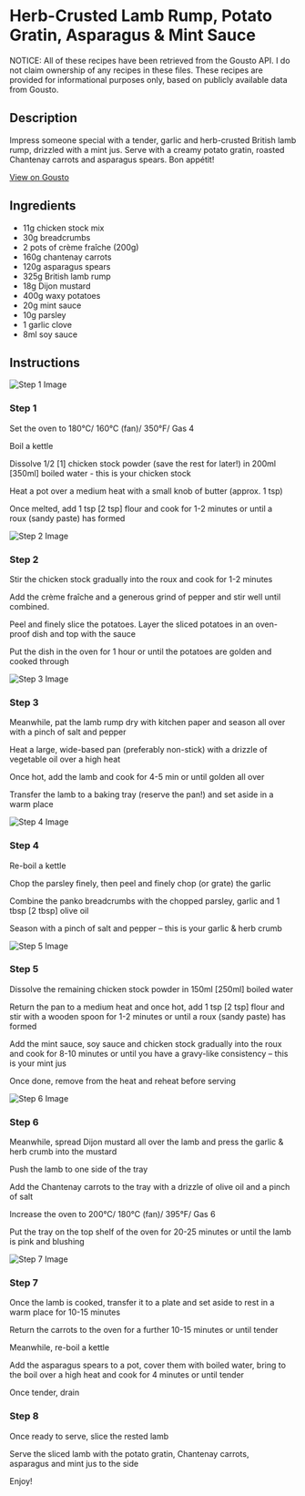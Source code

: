 # Herb-Crusted Lamb Rump, Potato Gratin, Asparagus & Mint Sauce

NOTICE: All of these recipes have been retrieved from the Gousto API. I do not claim ownership of any recipes in these files. These recipes are provided for informational purposes only, based on publicly available data from Gousto.

## Description

Impress someone special with a tender, garlic and herb-crusted British lamb rump, drizzled with a mint jus. Serve with a creamy potato gratin, roasted Chantenay carrots and asparagus spears. Bon appétit!

[View on Gousto](https://www.gousto.co.uk/recipes/cookbook/herb-crusted-lamb-rump-potato-gratin-asparagus-mint-sauce)

## Ingredients

- 11g chicken stock mix
- 30g breadcrumbs
- 2 pots of crème fraîche (200g)
- 160g chantenay carrots
- 120g asparagus spears
- 325g British lamb rump
- 18g Dijon mustard
- 400g waxy potatoes
- 20g mint sauce
- 10g parsley
- 1 garlic clove
- 8ml soy sauce

## Instructions

![Step 1 Image](https://production-media.gousto.co.uk/cms/recipe-step-image/1588.-step-1-x200.jpg)

### Step 1

Set the oven to 180°C/ 160°C (fan)/ 350°F/ Gas 4

Boil a kettle

Dissolve 1/2 <span class="text-danger">[1]</span> chicken stock powder (save the rest for later!) in 200ml <span class="text-danger">[350ml]</span> boiled water - this is your chicken stock

Heat a pot over a medium heat with a small knob of butter (approx. 1 tsp)

Once melted, add 1 tsp<span class="text-danger"> [2 tsp]</span> flour and cook for 1-2 minutes or until a roux (sandy paste) has formed

![Step 2 Image](https://production-media.gousto.co.uk/cms/recipe-step-image/1588.-step-2-x200.jpg)

### Step 2

Stir the chicken stock gradually into the roux and cook for 1-2 minutes

Add the crème fraîche and a generous grind of pepper and stir well until combined.

Peel and finely slice the potatoes. Layer the sliced potatoes in an oven-proof dish and top with the sauce

Put the dish in the oven for 1 hour or until the potatoes are golden and cooked through

![Step 3 Image](https://production-media.gousto.co.uk/cms/recipe-step-image/1588.-step-3-x200.jpg)

### Step 3

Meanwhile, pat the lamb rump dry with kitchen paper and season all over with a pinch of salt and pepper

Heat a large, wide-based pan (preferably non-stick) with a drizzle of vegetable oil over a high heat

Once hot, add the lamb and cook for 4-5 min or until golden all over

Transfer the lamb to a baking tray (reserve the pan!) and set aside in a warm place

![Step 4 Image](https://production-media.gousto.co.uk/cms/recipe-step-image/1588.-step-4-x200.jpg)

### Step 4

Re-boil a kettle

Chop the parsley finely, then peel and finely chop (or grate) the garlic

Combine the panko breadcrumbs with the chopped parsley, garlic and 1 tbsp <span class="text-danger">[2 tbsp]</span> olive oil

Season with a pinch of salt and pepper – this is your garlic & herb crumb

![Step 5 Image](https://production-media.gousto.co.uk/cms/recipe-step-image/1588.-step-5-x200.jpg)

### Step 5

Dissolve the remaining chicken stock powder in 150ml<span class="text-danger"> [250ml]</span> boiled water

Return the pan to a medium heat and once hot, add 1 tsp <span class="text-danger">[2 tsp]</span> flour and stir with a wooden spoon for 1-2 minutes or until a roux (sandy paste) has formed

Add the mint sauce, soy sauce and chicken stock gradually into the roux and cook for 8-10 minutes or until you have a gravy-like consistency – this is your mint jus

Once done, remove from the heat and reheat before serving

![Step 6 Image](https://production-media.gousto.co.uk/cms/recipe-step-image/1588.-step-6-x200.jpg)

### Step 6

Meanwhile, spread Dijon mustard all over the lamb and press the garlic & herb crumb into the mustard

Push the lamb to one side of the tray

Add the Chantenay carrots to the tray with a drizzle of olive oil and a pinch of salt

Increase the oven to 200°C/ 180°C (fan)/ 395°F/ Gas 6

Put the tray on the top shelf of the oven for 20-25 minutes or until the lamb is pink and blushing

![Step 7 Image](https://production-media.gousto.co.uk/cms/recipe-step-image/1588.-step-7-x200.jpg)

### Step 7

Once the lamb is cooked, transfer it to a plate and set aside to rest in a warm place for 10-15 minutes

Return the carrots to the oven for a further 10-15 minutes or until tender

Meanwhile, re-boil a kettle

Add the asparagus spears to a pot, cover them with boiled water, bring to the boil over a high heat and cook for 4 minutes or until tender

Once tender, drain

### Step 8

Once ready to serve, slice the rested lamb

Serve the sliced lamb with the potato gratin, Chantenay carrots, asparagus and mint jus to the side

Enjoy!

